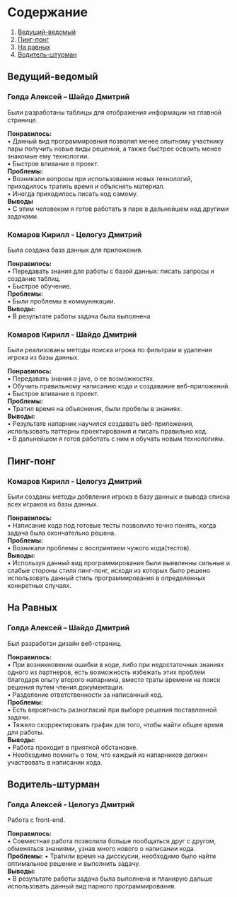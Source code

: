 # Содержание
1. [Ведущий-ведомый](#pair1)  
2. [Пинг-понг](#pair2)  
3. [На равных](#pair3) 
4. [Водитель-штурман](#pair4) 

<a name="pair1"/>

## Ведущий-ведомый
### Голда Алексей – Шайдо Дмитрий  
Были разработаны таблицы для отображения информации на главной странице.

**Понравилось:**   
•	Данный вид программировния позволил менее опытному участнику пары получить новые виды решений, а также быстрее освоить менее знакомые ему технологии.    
•	Быстрое вливание в проект.  
**Проблемы:**   
•	Возникали вопросы при использовании новых технологий, приходилось тратить время и объяснять материал.    
•	Иногда приходилось писать код самому.    
**Выводы**     
•	C этим человеком я готов работать в паре в дальнейшем над другими задачами. 

### Комаров Кирилл - Целогуз Дмитрий    
Была создана база данных для приложения.          

**Понравилось:**   
•	Передавать знания для работы с базой данных: писать запросы и создание таблиц.  
•	Быстрое обучение.      
**Проблемы:**  
• Были проблемы в коммуникации.      
**Выводы:**   
•	В результате работы задача была выполнена

### Комаров Кирилл - Шайдо Дмитрий  
Были реализованы методы поиска игрока по фильтрам и удаления игрока из базы данных.          

**Понравилось:**   
•	Передавать знания о jave, о ее возможностях.     
•	Обучить правильному написанию кода и создавание веб-приложений.   
•	Быстрое вливание в проект.   
**Проблемы:**  
• Тратил время на объяснения, были пробелы в знаниях.      
**Выводы:**   
•	Результате напарник научился создавать веб-приложения, использовать паттерны проектирования и писать правильно код.   
•	В дальнейшем я готов работать с ним и обучать новым технологиям.

<a name="pair2"/>

## Пинг-понг
### Комаров Кирилл - Целогуз Дмитрий  
Были созданы методы добвления игрока в базу данных и вывода списка всех играков из базы данных.          

**Понравилось:**  
•	Написание кода под готовые тесты позволило точно понять, когда задача была окончательно решена.  
**Проблемы:**  
• Возникали проблемы с восприятием чужого кода(тестов).      
**Выводы:**   
•	Используя данный вид программирования были выявленны сильные и слабые стороны стиля пинг-понг, исходя из которых было решено использовать данный стиль программирования в определенных конкретных случаях.  

<a name="pair3"/>

## На Равных
### Голда Алексей – Шайдо Дмитрий  
Был разработан дизайн веб-страниц.          
 
**Понравилось:**  
•	При возникновении ошибки в коде, либо при недостаточных знаниях одного из партнеров, есть возможность избежать этих проблем благодаря опыту второго напарника, вместо траты времени на поиск решения путем чтения документации.  
•	Разделение ответственности за написанный код.          
**Проблемы:**  
•	Есть вероятность разногласий при выборе решения поставленной задачи.  
•	Тяжело скорректировать график для того, чтобы найти общее время для работы.  
**Выводы:**   
•	Работа проходит в приятной обстановке.  
•	Необходимо помнить о том, что каждый из напарников должен участвовать в написании кода.   

<a name="pair4"/>

## Водитель-штурман 
### Голда Алексей - Целогуз Дмитрий     
Работа с front-end.           

**Понравилось:**   
•	Совместная работа позволила больше пообщаться друг с другом, обменяться знаниями, узнав много нового о написании кода.  
**Проблемы:**
• Тратили время на дисскусии, необходимо было найти оптимальное решение и выполнить задачу.    
**Выводы:**   
•	В результате работы задача была выполнена и планирую дальше использовать данный вид парного программирования.   
